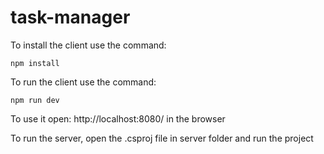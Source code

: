 # task-manager

To install the client use the command:  
```
npm install
```

To run the client use the command:  
```
npm run dev
```

To use it open: http://localhost:8080/ in the browser

To run the server, open the .csproj file in server folder  and run the project
